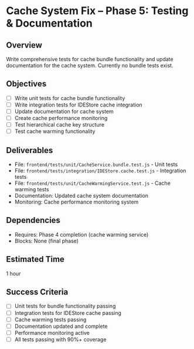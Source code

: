 # Cache System Fix – Phase 5: Testing & Documentation

## Overview
Write comprehensive tests for cache bundle functionality and update documentation for the cache system. Currently no bundle tests exist.

## Objectives
- [ ] Write unit tests for cache bundle functionality
- [ ] Write integration tests for IDEStore cache integration
- [ ] Update documentation for cache system
- [ ] Create cache performance monitoring
- [ ] Test hierarchical cache key structure
- [ ] Test cache warming functionality

## Deliverables
- File: `frontend/tests/unit/CacheService.bundle.test.js` - Unit tests
- File: `frontend/tests/integration/IDEStore.cache.test.js` - Integration tests
- File: `frontend/tests/unit/CacheWarmingService.test.js` - Cache warming tests
- Documentation: Updated cache system documentation
- Monitoring: Cache performance monitoring system

## Dependencies
- Requires: Phase 4 completion (cache warming service)
- Blocks: None (final phase)

## Estimated Time
1 hour

## Success Criteria
- [ ] Unit tests for bundle functionality passing
- [ ] Integration tests for IDEStore cache passing
- [ ] Cache warming tests passing
- [ ] Documentation updated and complete
- [ ] Performance monitoring active
- [ ] All tests passing with 90%+ coverage
